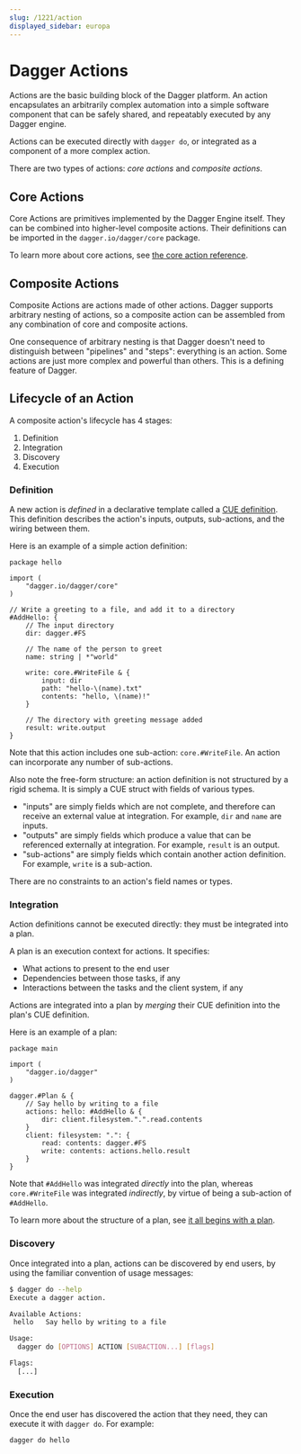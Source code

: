 ```yaml
---
slug: /1221/action
displayed_sidebar: europa
---
```


# Dagger Actions

Actions are the basic building block of the Dagger platform.
An action encapsulates an arbitrarily complex automation into a simple
software component that can be safely shared, and repeatably executed by any Dagger engine.

Actions can be executed directly with `dagger do`, or integrated as a component of a more complex action.

There are two types of actions: *core actions* and *composite actions*.

## Core Actions

Core Actions are primitives implemented by the Dagger Engine itself. They can be combined into higher-level composite actions. Their definitions can be imported in the `dagger.io/dagger/core` package.

To learn more about core actions, see [the core action reference](https://github.com/dagger/dagger/tree/main/pkg/dagger.io/dagger/core).

## Composite Actions

Composite Actions are actions made of other actions. Dagger supports arbitrary nesting of actions, so a composite action can be assembled from any combination of core and composite actions.

One consequence of arbitrary nesting is that Dagger doesn't need to distinguish between "pipelines" and "steps": everything is an action. Some actions are just more complex and powerful than others. This is a defining feature of Dagger.

## Lifecycle of an Action

A composite action's lifecycle has 4 stages:

1. Definition
2. Integration
3. Discovery
4. Execution

### Definition

A new action is *defined* in a declarative template called a [CUE definition](https://cuetorials.com/overview/foundations/#definitions). This definition describes the action's inputs, outputs, sub-actions, and the wiring between them.

Here is an example of a simple action definition:

```cue
package hello

import (
    "dagger.io/dagger/core"
)

// Write a greeting to a file, and add it to a directory
#AddHello: {
    // The input directory
    dir: dagger.#FS

    // The name of the person to greet
    name: string | *"world"

    write: core.#WriteFile & {
        input: dir
        path: "hello-\(name).txt"
        contents: "hello, \(name)!"
    }

    // The directory with greeting message added
    result: write.output
}
```

Note that this action includes one sub-action: `core.#WriteFile`. An action can incorporate any number of sub-actions.

Also note the free-form structure: an action definition is not structured by a rigid schema. It is simply a CUE struct with fields of various types.

* "inputs" are simply fields which are not complete, and therefore can receive an external value at integration. For example, `dir` and `name` are inputs.
* "outputs" are simply fields which produce a value that can be referenced externally at integration. For example, `result` is an output.
* "sub-actions" are simply fields which contain another action definition. For example, `write` is a sub-action.

There are no constraints to an action's field names or types.

### Integration

Action definitions cannot be executed directly: they must be integrated into a plan.

A plan is an execution context for actions. It specifies:

* What actions to present to the end user
* Dependencies between those tasks, if any
* Interactions between the tasks and the client system, if any

Actions are integrated into a plan by *merging* their CUE definition into the plan's CUE definition.

Here is an example of a plan:

```cue
package main

import (
    "dagger.io/dagger"
)

dagger.#Plan & {
    // Say hello by writing to a file
    actions: hello: #AddHello & {
        dir: client.filesystem.".".read.contents
    }
    client: filesystem: ".": {
        read: contents: dagger.#FS
        write: contents: actions.hello.result
    }
}
```

Note that `#AddHello` was integrated *directly* into the plan, whereas `core.#WriteFile` was integrated *indirectly*, by virtue of being a sub-action of `#AddHello`.

To learn more about the structure of a plan, see [it all begins with a plan](./1202-plan).

### Discovery

Once integrated into a plan, actions can be discovered by end users, by using the familiar convention of usage messages:

```bash
$ dagger do --help
Execute a dagger action.

Available Actions:
 hello   Say hello by writing to a file

Usage:
  dagger do [OPTIONS] ACTION [SUBACTION...] [flags]

Flags:
  [...]
```

### Execution

Once the end user has discovered the action that they need, they can execute it with `dagger do`. For example:

```bash
dagger do hello
```
